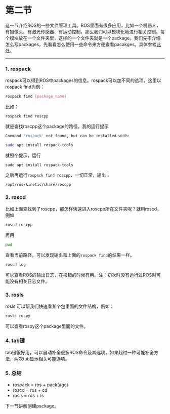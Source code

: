 

# 第二节

这一节介绍ROS的一些文件管理工具。ROS里面有很多应用，比如一个机器人，有摄像头、有激光传感器、有运动控制，那么我们可以模块化地进行相关控制。每个模块放在一个文件夹里，这样的一个文件夹就是一个package。我们先不介绍怎么写packages，先看看怎么使用一些命令来方便查看pacakges。具体参考[此处](http://wiki.ros.org/ROS/Tutorials/NavigatingTheFilesystem)。

---

### 1. rospack

rospack可以得到ROS中packages的信息。rospack可以加不同的选项，这里以rospack find为例：

```bash
rospack find [package_name]
```

比如：

```
rospack find roscpp
```

就是查找roscpp这个package的路径。我的运行提示

```bash
Command 'rospack' not found, but can be installed with:

sudo apt install rospack-tools
```

就照个提示，运行

```
sudo apt install rospack-tools
```

之后再运行```rospack find roscpp```，一切正常，输出：

```
/opt/ros/kinetic/share/roscpp
```



### 2. roscd

比如上面查找到了roscpp，那怎样快速进入roscpp所在文件夹呢？就用roscd，例如

```bash
roscd roscpp
```

再用

```bash
pwd
```

查看当前路径。可以发现输出和上面的```rospack find```的结果一样。

```bash
roscd log
```

可以查看ROS的输出日志，在报错的时候有用。注：初次时没有运行过ROS时可能没有相关日志文件。

### 3. rosls

rosls 可以帮我们快速看某个包里面的文件结构，例如：

```bash
rosls rospy
```

可以查看rospy这个package里面的文件。

### 4. tab键

tab键很好用，可以自动补全很多ROS命令及其选项，如果超过一种可能补全方法，两次tab显示相关可能选项。

### 5. 总结

* rospack = ros + pack(age)
* roscd = ros + cd
* rosls = ros + ls

下一节讲解创建package。